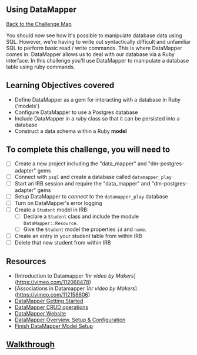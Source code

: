 ## Using DataMapper

[Back to the Challenge Map](00_challenge_map.md)

You should now see how it's possible to manipulate database data using SQL. However, we're having to write out syntactically difficult and unfamiliar SQL to perform basic read / write commands. This is where DataMapper comes in. DataMapper allows us to deal with our database via a Ruby interface. In this challenge you'll use DataMapper to manipulate a database table using ruby commands.

## Learning Objectives covered

* Define DataMapper as a gem for interacting with a database in Ruby ('models')
* Configure DataMapper to use a Postgres database
* Include DataMapper in a ruby class so that it can be persisted into a database
* Construct a data schema within a Ruby **model**

## To complete this challenge, you will need to

- [ ] Create a new project including the "data_mapper" and "dm-postgres-adapter" gems
- [ ] Connect with `psql` and create a database called `datamapper_play`
- [ ] Start an IRB session and require the "data_mapper" and "dm-postgres-adapter" gems
- [ ] Setup DataMapper to *connect* to the `datamapper_play` database
- [ ] Turn on DataMapper's error logging
- [ ] Create a `Student` model in IRB:
  - [ ] Declare a `Student` class and include the module `DataMapper::Resource`.
  - [ ] Give the `Student` model the properties `id` and `name`.
- [ ] Create an entry in your student table from within IRB
- [ ] Delete that new student from within IRB

## Resources

* [Introduction to Datamapper _1hr video by Makers_] (https://vimeo.com/112068478)
* [Associations in Datamapper _1hr video by Makers_] (https://vimeo.com/112158606) 
* [DataMapper Getting Started](http://datamapper.org/getting-started.html)
* [DataMapper CRUD operations](http://datamapper.org/docs/create_and_destroy.html)
* [DataMapper Website](http://datamapper.org/)
* [DataMapper Overview, Setup & Configuration](http://www.rubydoc.info/github/datamapper/dm-core/DataMapper)
* [Finish DataMapper Model Setup ](http://www.rubydoc.info/github/datamapper/dm-core/DataMapper/Model#finalize-instance_method)

## [Walkthrough](walkthroughs/06.md)
